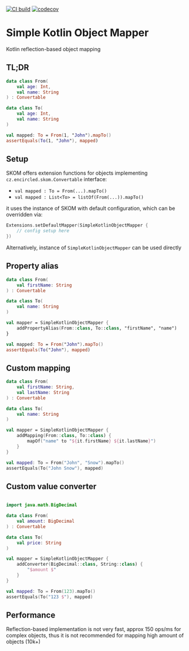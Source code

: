 [![CI build](https://github.com/encircled/skom/actions/workflows/run-tests-action.yml/badge.svg)](https://github.com/encircled/skom/actions/workflows/run-tests-action.yml)
[![codecov](https://codecov.io/gh/encircled/skom/branch/master/graph/badge.svg)](https://codecov.io/gh/skom/Joiner)

# Simple Kotlin Object Mapper

Kotlin reflection-based object mapping

## TL;DR

```kotlin
data class From(
    val age: Int,
    val name: String
) : Convertable

data class To(
    val age: Int,
    val name: String
)

val mapped: To = From(1, "John").mapTo()
assertEquals(To(1, "John"), mapped)
```

## Setup

SKOM offers extension functions for objects implementing `cz.encircled.skom.Convertable` interface:

- `val mapped : To = From(...).mapTo()`
- `val mapped : List<To> = listOf(From(...)).mapTo()`

it uses the instance of SKOM with default configuration, which can be overridden via:

```kotlin
Extensions.setDefaultMapper(SimpleKotlinObjectMapper {
    // config setup here
})
```

Alternatively, instance of `SimpleKotlinObjectMapper` can be used directly

## Property alias

```kotlin
data class From(
    val firstName: String
) : Convertable

data class To(
    val name: String
)

val mapper = SimpleKotlinObjectMapper {
    addPropertyAlias(From::class, To::class, "firstName", "name")
}

val mapped: To = From("John").mapTo()
assertEquals(To("John"), mapped)
```

## Custom mapping

```kotlin
data class From(
    val firstName: String,
    val lastName: String
) : Convertable

data class To(
    val name: String
)

val mapper = SimpleKotlinObjectMapper {
    addMapping(From::class, To::class) {
        mapOf("name" to "${it.firstName} ${it.lastName}")
    }
}

val mapped: To = From("John", "Snow").mapTo()
assertEquals(To("John Snow"), mapped)
```

## Custom value converter

```kotlin

import java.math.BigDecimal

data class From(
    val amount: BigDecimal
) : Convertable

data class To(
    val price: String
)

val mapper = SimpleKotlinObjectMapper {
    addConverter(BigDecimal::class, String::class) {
        "$amount $"
    }
}

val mapped: To = From(123).mapTo()
assertEquals(To("123 $"), mapped)
```

## Performance

Reflection-based implementation is not very fast, approx 150 ops/ms for complex objects, thus it is not recommended for
mapping high amount of objects (10k+)
